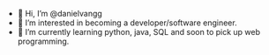 - 👋 Hi, I’m @danielvangg
- 👀 I’m interested in becoming a developer/software engineer. 
- 🌱 I’m currently learning python, java, SQL and soon to pick up web programming.

<!---
danielvangg/danielvangg is a ✨ special ✨ repository because its `README.md` (this file) appears on your GitHub profile.
You can click the Preview link to take a look at your changes.
--->
